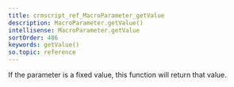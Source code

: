 ```yaml
---
title: crmscript_ref_MacroParameter_getValue
description: MacroParameter.getValue()
intellisense: MacroParameter.getValue
sortOrder: 486
keywords: getValue()
so.topic: reference
---
```



If the parameter is a fixed value, this function will return that value.



